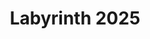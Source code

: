 ---
slug: "labyrinth-2025"
meta-title: "Labyrinth 2025"
title: "Labyrinth 2025"
description: "GDSC's flagship event"
start_date: "April 3 2025"
is_published: true
is_pinned: false
is_important: true
project_tags:
- SvelteKit
- Go
- Supabase
- Prisma
- Python
repository_link: "https://github.com/dscsnu/labyrinth-2025"
---